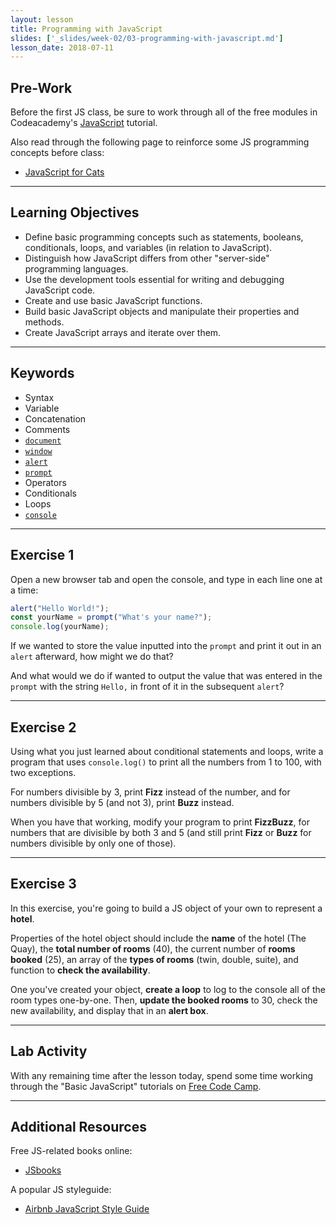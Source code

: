 ```yaml
---
layout: lesson
title: Programming with JavaScript
slides: ['_slides/week-02/03-programming-with-javascript.md']
lesson_date: 2018-07-11
---
```


## Pre-Work

Before the first JS class, be sure to work through all of the free modules in Codeacademy's [JavaScript](https://www.codecademy.com/learn/learn-javascript) tutorial.

Also read through the following page to reinforce some JS programming concepts before class:

* [JavaScript for Cats](http://jsforcats.com/)

---

## Learning Objectives

* Define basic programming concepts such as statements, booleans, conditionals, loops, and variables (in relation to JavaScript).
* Distinguish how JavaScript differs from other "server-side" programming languages.
* Use the development tools essential for writing and debugging JavaScript code.
* Create and use basic JavaScript functions.
* Build basic JavaScript objects and manipulate their properties and methods.
* Create JavaScript arrays and iterate over them.

---

## Keywords

* Syntax
* Variable
* Concatenation
* Comments
* [`document`](https://developer.mozilla.org/en-US/docs/Web/API/document)
* [`window`](https://developer.mozilla.org/en-US/docs/Web/API/Window)
* [`alert`](https://developer.mozilla.org/en-US/docs/Web/API/Window/alert)
* [`prompt`](https://developer.mozilla.org/en-US/docs/Web/API/Window/prompt)
* Operators
* Conditionals
* Loops
* [`console`](https://developer.mozilla.org/en-US/docs/Tools/Web_Console)

---

## Exercise 1

Open a new browser tab and open the console, and type in each line one at a time:

```js
alert("Hello World!");
const yourName = prompt("What's your name?");
console.log(yourName);
```

If we wanted to store the value inputted into the `prompt` and print it out in an `alert` afterward, how might we do that?

And what would we do if wanted to output the value that was entered in the `prompt` with the string `Hello,` in front of it in the subsequent `alert`?

---

## Exercise 2

Using what you just learned about conditional statements and loops, write a program that uses `console.log()` to print all the numbers from 1 to 100, with two exceptions.

For numbers divisible by 3, print **Fizz** instead of the number, and for numbers divisible by 5 (and not 3), print **Buzz** instead.

When you have that working, modify your program to print **FizzBuzz**, for numbers that are divisible by both 3 and 5 (and still print **Fizz** or **Buzz** for numbers divisible by only one of those).

---

## Exercise 3

In this exercise, you're going to build a JS object of your own to represent a **hotel**.

Properties of the hotel object should include the **name** of the hotel (The Quay), the **total number of rooms** (40), the current number of **rooms booked** (25), an array of the **types of rooms** (twin, double, suite), and function to **check the availability**.

One you've created your object, **create a loop** to log to the console all of the room types one-by-one. Then, **update the booked rooms** to 30, check the new availability, and display that in an **alert box**.

---

## Lab Activity

With any remaining time after the lesson today, spend some time working through the "Basic JavaScript" tutorials on [Free Code Camp](http://www.freecodecamp.com/map).

---

## Additional Resources

Free JS-related books online:

* [JSbooks](http://jsbooks.revolunet.com/)

A popular JS styleguide:

* [Airbnb JavaScript Style Guide](https://github.com/airbnb/javascript)
